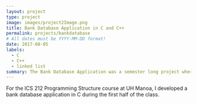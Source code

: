 ```yaml
---
layout: project
type: project
image: images/project2Image.png
title: Bank Database Application in C and C++
permalink: projects/bankdatabase
# All dates must be YYYY-MM-DD format!
date: 2017-08-05
labels:
  - C
  - C++
  - linked list
summary: The Bank Database Application was a semester long project where accounts were added, deleted, and modified using linked lists in C and C++.
---
```


For the ICS 212 Programming Structure course at UH Manoa, I developed a bank database application in C during the first half of the class.



